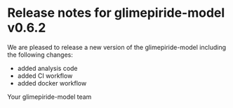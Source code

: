 # Release notes for glimepiride-model v0.6.2

We are pleased to release a new version of the glimepiride-model including the 
following changes:

- added analysis code
- added CI workflow
- added docker workflow

Your glimepiride-model team
